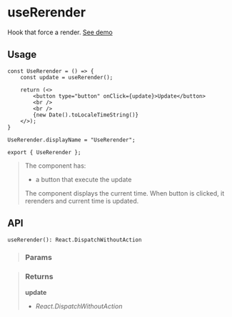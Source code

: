 # useRerender
Hook that force a render. [See demo](https://ndriadev.github.io/react-tools/#/hooks/lifecycle/useRerender)

## Usage

```tsx
const UseRerender = () => {
	const update = useRerender();

	return (<>
		<button type="button" onClick={update}>Update</button>
		<br />
		<br />
		{new Date().toLocaleTimeString()}
	</>);
}

UseRerender.displayName = "UseRerender";

export { UseRerender };
```

> The component has:
> - a button that execute the update
> 
> The component displays the current time. When button is clicked, it rerenders and current time is updated.


## API

```tsx
useRerender(): React.DispatchWithoutAction
```

> ### Params
>
>
>

> ### Returns
>
> __update__
> - _React.DispatchWithoutAction_  
>